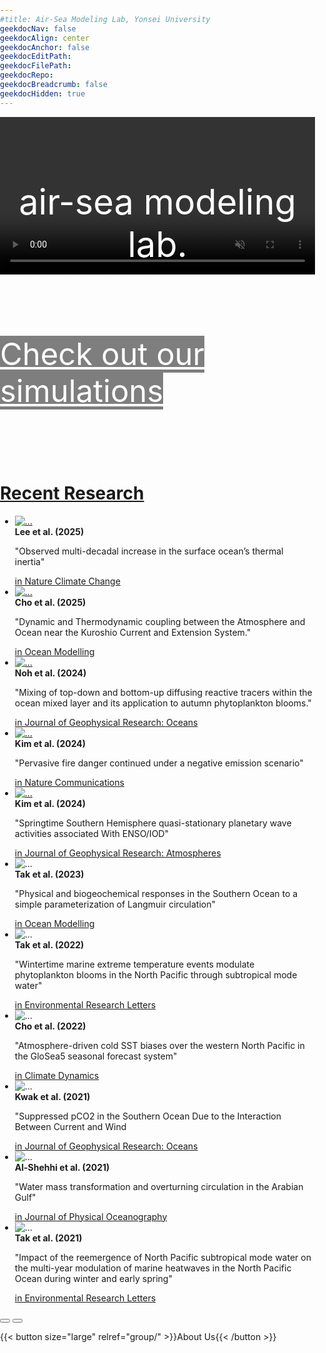 ```yaml
---
#title: Air-Sea Modeling Lab, Yonsei University
geekdocNav: false
geekdocAlign: center
geekdocAnchor: false
geekdocEditPath:
geekdocFilePath:
geekdocRepo:
geekdocBreadcrumb: false
geekdocHidden: true
---
```

<html lang="ko">
  <head>
  <meta charset="utf-8">
    <title>CSS</title>
    <style>
      body { padding: 0px; margin: 0px; }
      .jb-box { width: 100%; max-height: 500px; overflow: hidden;margin: 0px auto; position: relative; }
      video { width: 100%; }
      .jb-text { position: absolute; top: 50%; width: 100%; }
      .jb-text p { margin-top: -24px; text-align: center; font-size: min(8vw, 4em); color: #ffffff; }
      #banner { font-size: min(6vw, 3.5em); display: block; background: center / cover no-repeat url("/images/banner.png"); width: 100%; height: 4em; color: white; margin-top: 0.5em; padding-top: 1.5em;}
      #hiring { font-size: min(6vw, 3.5em); display: block; background: center / cover no-repeat url("/images/hiring.jpeg"); width: 100%; height: 4em; color: white; margin-top: 0.5em; padding-top: 1.5em;}
    </style>
  </head>
  <body>
    <a href="/research">
    <div class="jb-box">
      <video muted autoplay loop playsinline>
        <source src="images/Ocean.mp4" type="video/mp4">
        <strong>Your browser does not support the video tag.</strong>
      </video>
      <div class="jb-text">
        <p>air-sea modeling lab.</p>
        <p>Yonsei Univ.</p>
      </div>
    </div>
    </a>
    <a id="banner" href="/model" target="_blank">
      <span style="background: rgba(0,0,0,0.5);">Check out our simulations</span>
    </a>
    <!--a id="hiring" href="https://forms.gle/Aq8ktWYuw5jsL8Vm7" target="_blank">
      <span span style="background: rgba(0,0,0,0.5);">학부인턴 모집</span>
    </a-->
  </body>
</html>

# [Recent Research](/publication/)
<div class="swiffy-slider slider-item-show3 slider-nav-visible slider-nav-animation slider-nav-animation-appear slider-nav-outside-expand">
<html lang="ko">
  <ul class="slider-container py-4" id="slider2">
    <!-- item #1 -->
    <li>
      <div class="card shadow h-100">
        <a href="https://rdcu.be/d9Opj">
        <div class="ratio ratio-16x9">
          <img src="/files/research_figs/fig1.png" class="card-img-top" loading="lazy" alt="...">
        </div>
        </a>
        <div class="card-body d-flex flex-column flex-md-row">
          <div class="flex-grow-1">
            <strong>Lee et al. (2025)</strong>
            <p class="card-text">"Observed multi-decadal increase in the surface ocean’s thermal inertia"</p>
          </div>
          <a href="https://rdcu.be/d8QO9">
          <div class="px-md-2">in Nature Climate Change</div>
      </a>
        </div>
      </div>
    </li>
    <!-- item #1 -->
    <li>
      <div class="card shadow h-100">
        <a href="/research/airsea/current_ajin/">
        <div class="ratio ratio-16x9">
          <img src="/files/research_figs/8.png" class="card-img-top" loading="lazy" alt="...">
        </div>
        </a>
        <div class="card-body d-flex flex-column flex-md-row">
          <div class="flex-grow-1">
            <strong>Cho et al. (2025)</strong>
            <p class="card-text">"Dynamic and Thermodynamic coupling between the Atmosphere and Ocean near the Kuroshio Current and Extension System."</p>
          </div>
          <a href="https://doi.org/10.1016/j.ocemod.2024.102496">
          <div class="px-md-2">in Ocean Modelling</div>
      </a>
        </div>
      </div>
    </li>  
    <!-- item #1 -->
    <li>
      <div class="card shadow h-100">
        <a href="/research/Biogeochem/autumnbloom/">
        <div class="ratio ratio-16x9">
          <img src="/files/research_figs/autumnbloom_fig2.jpg" class="card-img-top" loading="lazy" alt="...">
        </div>
        </a>
        <div class="card-body d-flex flex-column flex-md-row">
          <div class="flex-grow-1">
            <strong>Noh et al. (2024)</strong>
            <p class="card-text">"Mixing of top-down and bottom-up diffusing reactive tracers within the ocean mixed layer and its application to autumn phytoplankton blooms."</p>
          </div>
          <a href="https://doi.org/10.1029/2024JC021757">
          <div class="px-md-2">in Journal of Geophysical Research: Oceans</div>
      </a>
        </div>
      </div>
    </li>
    <!-- item #1 -->
    <li>
      <div class="card shadow h-100">
        <a href="/research/Climate/FWI/">
        <div class="ratio ratio-16x9">
          <img src="/images/Fig.2.v7.all-grids.png" class="card-img-top" loading="lazy" alt="...">
        </div>
        </a>
        <div class="card-body d-flex flex-column flex-md-row">
          <div class="flex-grow-1">
            <strong>Kim et al. (2024)</strong>
            <p class="card-text">"Pervasive fire danger continued under a negative emission scenario"</p>
          </div>
          <a href="https://doi.org/10.1038/s41467-024-54339-2">
          <div class="px-md-2">in Nature Communications</div>
      </a>
        </div>
      </div>
    </li>
    <!-- item #1 -->
    <li>
      <div class="card shadow h-100">
        <a href="/research/AtmosCirc/IOD_DHKIM/">
        <div class="ratio ratio-16x9">
          <img src="/images/kim_fig3.png" class="card-img-top" loading="lazy" alt="...">
        </div>
        </a>
        <div class="card-body d-flex flex-column flex-md-row">
          <div class="flex-grow-1">
            <strong>Kim et al. (2024)</strong>
            <p class="card-text">"Springtime Southern Hemisphere quasi-stationary planetary wave activities associated With ENSO/IOD"</p>
          </div>
          <a href="https://doi.org/10.1029/2023JD039678">
          <div class="px-md-2">in Journal of Geophysical Research: Atmospheres</div>
      </a>
        </div>
      </div>
    </li>
    <!-- item #1 -->
    <li>
      <div class="card shadow h-100">
        <div class="ratio ratio-16x9">
          <img src="/images/tak2023.jpg" class="card-img-top" loading="lazy" alt="...">
        </div>
        <div class="card-body d-flex flex-column flex-md-row">
          <div class="flex-grow-1">
            <strong>Tak et al. (2023)</strong>
            <p class="card-text">"Physical and biogeochemical responses in the Southern Ocean to a simple parameterization of Langmuir circulation"</p>
          </div>
          <a href="https://doi.org/10.1016/j.ocemod.2022.102152">
          <div class="px-md-2">in Ocean Modelling</div>
      </a>
        </div>
      </div>
    </li>
    <!-- item #1 -->
    <li>
      <div class="card shadow h-100">
        <div class="ratio ratio-16x9">
          <img src="/images/tak2022.jpeg" class="card-img-top" loading="lazy" alt="...">
        </div>
        <div class="card-body d-flex flex-column flex-md-row">
          <div class="flex-grow-1">
            <strong>Tak et al. (2022)</strong>
            <p class="card-text">"Wintertime marine extreme temperature events modulate phytoplankton blooms in the North Pacific through subtropical mode water"</p>
          </div>
          <a href="https://iopscience.iop.org/article/10.1088/1748-9326/ac8e8a">
          <div class="px-md-2">in Environmental Research Letters</div>
      </a>
        </div>
      </div>
    </li>
    <!-- item #1 -->
    <li>
      <div class="card shadow h-100">
        <div class="ratio ratio-16x9">
          <img src="/images/cho2022.png" class="card-img-top" loading="lazy" alt="...">
        </div>
        <div class="card-body d-flex flex-column flex-md-row">
          <div class="flex-grow-1">
            <strong>Cho et al. (2022)</strong>
            <p class="card-text">"Atmosphere-driven cold SST biases over the western North Pacific in the GloSea5 seasonal forecast system"</p>
          </div>
          <a href="https://link.springer.com/article/10.1007/s00382-022-06228-x">
          <div class="px-md-2">in Climate Dynamics</div>
		  </a>
        </div>
      </div>
    </li>
    <!-- item #2 -->
    <li>
      <div class="card shadow h-100">
        <div class="ratio ratio-16x9">
          <img src="/images/kwak.png" class="card-img-top" loading="lazy" alt="...">
        </div>
        <div class="card-body d-flex flex-column flex-md-row">
          <div class="flex-grow-1">
            <strong>Kwak et al. (2021)</strong>
            <p class="card-text">"Suppressed pCO2 in the Southern Ocean Due to the Interaction Between Current and Wind</p>
          </div>
          <a href="https://agupubs.onlinelibrary.wiley.com/doi/abs/10.1029/2021JC017884">
          <div class="px-md-2">in Journal of Geophysical Research: Oceans</div>
		  </a>
        </div>
      </div>
    </li>
    <!-- item #3 -->
    <li>
      <div class="card shadow h-100">
        <div class="ratio ratio-16x9">
          <img src="/images/alshehhi.png" class="card-img-top" loading="lazy" alt="...">
        </div>
        <div class="card-body d-flex flex-column flex-md-row">
          <div class="flex-grow-1">
            <strong>Al-Shehhi et al. (2021)</strong>
            <p class="card-text">"Water mass transformation and overturning circulation in the Arabian Gulf"</p>
          </div>
   	      <a href="https://journals.ametsoc.org/view/journals/phoc/51/11/JPO-D-20-0249.1.xml">
          <div class="px-md-2">in Journal of Physical Oceanography</div>
		  </a>
        </div>
      </div>
    </li>
    <!-- item #4 -->
    <li>
      <div class="card shadow h-100">
        <div class="ratio ratio-16x9">
          <img src="/images/tak.jpeg" class="card-img-top" loading="lazy" alt="...">
        </div>
        <div class="card-body d-flex flex-column flex-md-row">
          <div class="flex-grow-1">
            <strong>Tak et al. (2021)</strong>
            <p class="card-text">"Impact of the reemergence of North Pacific subtropical mode water on the multi-year modulation of marine heatwaves in the North Pacific Ocean during winter and early spring"</p>
          </div>
          <a href="https://iopscience.iop.org/article/10.1088/1748-9326/ac0cad/meta">
          <div class="px-md-2">in Environmental Research Letters</div>
		  </a>
        </div>
      </div>
    </li>
    <!-- item #5 -->
    <!--li>
      <div class="card shadow h-100">
        <div class="ratio ratio-16x9">
          <img src="/images/song.jpeg" class="card-img-top" loading="lazy" alt="...">
        </div>
        <div class="card-body d-flex flex-column flex-md-row">
          <div class="flex-grow-1">
            <strong>Song et al. (2020)</strong>
            <p class="card-text">"Impact of current‐wind interaction on vertical processes in the Southern Ocean"</p>
          </div>
          <a href="https://agupubs.onlinelibrary.wiley.com/doi/full/10.1029/2020JC016046">
          <div class="px-md-2">in Journal of Geophysical Research: Oceans</div>
          </a>
        </div>
      </div>
    </li-->

  </ul>

  <button type="button" class="slider-nav"></button>
  <button type="button" class="slider-nav slider-nav-next"></button>
</div>

{{< button size="large" relref="group/" >}}About Us{{< /button >}}
